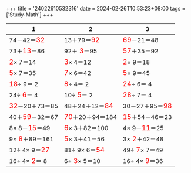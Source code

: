 +++ 
title = '24022610532316' 
date = 2024-02-26T10:53:23+08:00 
tags = ['Study-Math'] 
+++ 

1 | 2 | 3 
-- | -- | -- 
74－42＝<font color=red size=4>32</font> | 13＋79＝<font color=red size=4>92</font> | <font color=red size=4>69</font>－21＝48 
73＋<font color=red size=4>13</font>＝86 | 92＋<font color=red size=4> 3</font>＝95 | <font color=red size=4>57</font>＋35＝92 
<font color=red size=4> 2</font>× 7＝14 | <font color=red size=4> 3</font>× 4＝12 | <font color=red size=4> 2</font>× 9＝18 
<font color=red size=4> 5</font>× 7＝35 | <font color=red size=4> 7</font>× 6＝42 | <font color=red size=4> 5</font>× 9＝45 
<font color=red size=4>18</font>÷ 9＝ 2 | <font color=red size=4> 8</font>÷ 4＝ 2 | <font color=red size=4>24</font>÷ 6＝ 4 
24÷<font color=red size=4> 6</font>＝ 4 | 10÷<font color=red size=4> 5</font>＝ 2 | <font color=red size=4>28</font>÷ 7＝ 4 
<font color=red size=4>32</font>－20＋73＝85 | 48＋24＋12＝<font color=red size=4>84</font> | 30－27＋95＝<font color=red size=4>98</font> 
40＋<font color=red size=4>59</font>－32＝67 | <font color=red size=4>70</font>＋20＋94＝184 | <font color=red size=4>15</font>＋54－46＝23 
 8× 8－<font color=red size=4>15</font>＝49 | <font color=red size=4> 6</font>× 3＋82＝100 |  4× 9－<font color=red size=4>11</font>＝25 
 9×<font color=red size=4> 8</font>＋89＝161 | <font color=red size=4> 5</font>× 3＋41＝56 |  3×<font color=red size=4> 2</font>＋42＝48 
12÷ 4× 9＝<font color=red size=4>27</font> | 81÷ 9× 6＝<font color=red size=4>54</font> | 49÷<font color=red size=4> 7</font>× 7＝49 
16÷ 4×<font color=red size=4> 2</font>＝ 8 |  6÷<font color=red size=4> 3</font>× 5＝10 | 16÷ 4×<font color=red size=4> 9</font>＝36 

